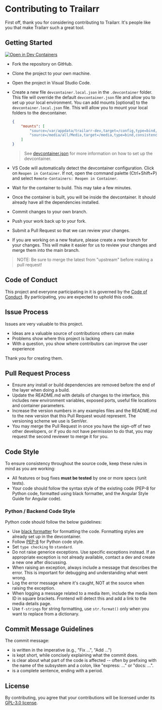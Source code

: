 # Contributing to Trailarr

First off, thank you for considering contributing to Trailarr. It's people like you that make Trailarr such a great tool.

## Getting Started
[![Open in Dev Containers](https://img.shields.io/static/v1?label=Dev%20Containers&message=Open&color=blue&logo=visualstudiocode)](https://vscode.dev/redirect?url=vscode://ms-vscode-remote.remote-containers/cloneInVolume?url=https://github.com/nandyalu/trailarr)

- Fork the repository on GitHub.
- Clone the project to your own machine.
- Open the project in Visual Studio Code.
- Create a new file `devcontainer.local.json` in the `.devcontainer` folder. This file will override the default `devcontainer.json` file and allow you to set up your local environment.
    You can add mounts [optional] to the `devcontainer.local.json` file. This will allow you to mount your local folders to the devcontainer.
	```json
	{
		"mounts": [
			"source=/var/appdata/trailarr-dev,target=/config,type=bind,consistency=cached",
			"source=/media/all/Media,target=/media,type=bind,consistency=cached"
		]
	}
	```
	> See [devcontainer.json](https://code.visualstudio.com/docs/devcontainers/devcontainerjson-reference) for more information on how to set up the devcontainer.

- VS Code will automatically detect the devcontainer configuration. Click on `Reopen in Container`. If not, open the command palette (Ctrl+Shift+P) and select `Remote-Containers: Reopen in Container`.
- Wait for the container to build. This may take a few minutes.
- Once the container is built, you will be inside the devcontainer. It should already have all the dependencies installed.
- Commit changes to your own branch.
- Push your work back up to your fork.
- Submit a Pull Request so that we can review your changes.
- If you are working on a new feature, please create a new branch for your changes. This will make it easier for us to review your changes and merge them into the main branch.
> NOTE: Be sure to merge the latest from "upstream" before making a pull request!

## Code of Conduct

This project and everyone participating in it is governed by the [Code of Conduct](https://github.com/nandyalu/trailarr?tab=coc-ov-file). By participating, you are expected to uphold this code.

## Issue Process

Issues are very valuable to this project.

- Ideas are a valuable source of contributions others can make
- Problems show where this project is lacking
- With a question, you show where contributors can improve the user experience

Thank you for creating them.

## Pull Request Process

- Ensure any install or build dependencies are removed before the end of the layer when doing a build.
- Update the README.md with details of changes to the interface, this includes new environment variables, exposed ports, useful file locations and container parameters.
- Increase the version numbers in any examples files and the README.md to the new version that this Pull Request would represent. The versioning scheme we use is SemVer.
- You may merge the Pull Request in once you have the sign-off of two other developers, or if you do not have permission to do that, you may request the second reviewer to merge it for you.

## Code Style

To ensure consistency throughout the source code, keep these rules in mind as you are working:

- All features or bug fixes **must be tested** by one or more specs (unit tests).
- Your code should follow the syntax style of the existing code (PEP-8 for Python code, formatted using black formatter, and the Angular Style Guide for Angular code).

### Python / Backend Code Style

Python code should follow the below guidelines:

- Use [black formatter](https://github.com/psf/black) for formatting the code. Formatting styles are already set up in the devcontainer.
- Follow [PEP-8](https://www.python.org/dev/peps/pep-0008/) for Python code style.
- Set `type checking` to `standard`.
- Do not raise generice exceptions. Use specific exceptions instead. If an appropriate exception is not already available, contact a dev and create a new one after discussing.
- When raising an exception, always include a message that describes the error. This is important for debugging and understanding what went wrong.
- Log the error message where it's caught, NOT at the source when raising the exception.
- When logging a message related to a media item, include the media item ID in square brackets. Frontend will detect this and add a link to the media details page.
- Use `f-strings` for string formatting, use `str.format()` only when you want to replace from a dictionary.

## Commit Message Guidelines

The commit message:

- is written in the imperative (e.g., "Fix ...", "Add ...")
- is kept short, while concisely explaining what the commit does.
- is clear about what part of the code is affected -- often by prefixing with the name of the subsystem and a colon, like "express: ..." or "docs: ...".
- is a complete sentence, ending with a period.

## License

By contributing, you agree that your contributions will be licensed under its [GPL-3.0 license](https://github.com/nandyalu/trailarr?tab=GPL-3.0-1-ov-file).

